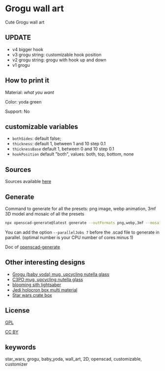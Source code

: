 # Grogu wall art

Cute Grogu wall art

## UPDATE

- v4 bigger hook
- v3 grogu string: customizable hook position
- v2 grogu string: grogu with hook up and down
- v1 grogu

## How to print it

Material: *what you want*

Color: yoda green

Support: No

## customizable variables

- `bothSides`: default false;
- `thickness`: default 1, between 1 and 10 step 0.1
- `thicknessBase` default 1, between 0 and 10 step 0.1
- `hookPosition` default "both", values: both, top, bottom, none

## Sources

Sources available [here](https://github.com/yannickbattail/openscad-models/tree/main/star_wars/grogu_wall_art)

## Generate

Command to generate for all the presets: png image, webp animation, 3mf 3D model and mosaic of all the presets

```bash
npx openscad-generate@latest generate --outFormats png,webp,3mf --mosaicFormat 3,2 --configFile grogu.yaml ./grogu.scad
```

You can add the option `--parallelJobs 7` before the .scad file to generate in parallel. (optimal number is your CPU number of cores minus 1)

Doc of [openscad-generate](https://github.com/yannickbattail/openscad-generate)

## Other interesting designs

- [Grogu (baby yoda) mug, upcycling nutella glass](https://www.thingiverse.com/thing:6301972)
- [C3PO mug, upcycling nutella glass](https://www.thingiverse.com/thing:6296440)
- [blooming sith lightsaber](https://www.thingiverse.com/thing:5437311)
- [Jedi holocron box multi material](https://www.thingiverse.com/thing:6782529)
- [Star wars crate box](https://www.thingiverse.com/thing:7062418)

## License

[GPL](https://www.gnu.org/licenses/gpl-3.0.html)

[CC BY](https://creativecommons.org/licenses/by/4.0/)

## keywords

star_wars, grogu, baby_yoda, wall_art, 2D, openscad, customizable, customizer
